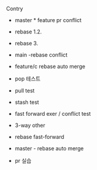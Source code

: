 Contry
- master * feature pr conflict
- rebase 1.2.
- rebase 3.

- main -rebase conflict
- feature/c rebase auto merge 

- pop 테스트
- pull test
- stash test

- fast forward exer / conflict test
- 3-way other

- rebase fast-forward

- master - rebase auto merge

- pr 실습
